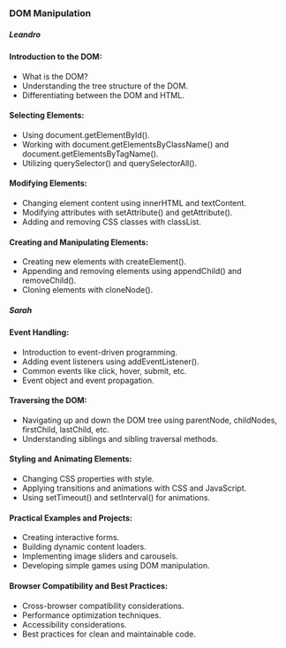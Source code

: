 ### DOM Manipulation

##### Leandro

#### Introduction to the DOM:

- What is the DOM?
- Understanding the tree structure of the DOM.
- Differentiating between the DOM and HTML.

#### Selecting Elements:

- Using document.getElementById().
- Working with document.getElementsByClassName() and document.getElementsByTagName().
- Utilizing querySelector() and querySelectorAll().

#### Modifying Elements:

- Changing element content using innerHTML and textContent.
- Modifying attributes with setAttribute() and getAttribute().
- Adding and removing CSS classes with classList.

#### Creating and Manipulating Elements:

- Creating new elements with createElement().
- Appending and removing elements using appendChild() and removeChild().
- Cloning elements with cloneNode().

##### Sarah

#### Event Handling:

- Introduction to event-driven programming.
- Adding event listeners using addEventListener().
- Common events like click, hover, submit, etc.
- Event object and event propagation.

#### Traversing the DOM:

- Navigating up and down the DOM tree using parentNode, childNodes, firstChild, lastChild, etc.
- Understanding siblings and sibling traversal methods.

#### Styling and Animating Elements:

- Changing CSS properties with style.
- Applying transitions and animations with CSS and JavaScript.
- Using setTimeout() and setInterval() for animations.

#### Practical Examples and Projects:

- Creating interactive forms.
- Building dynamic content loaders.
- Implementing image sliders and carousels.
- Developing simple games using DOM manipulation.

#### Browser Compatibility and Best Practices:

- Cross-browser compatibility considerations.
- Performance optimization techniques.
- Accessibility considerations.
- Best practices for clean and maintainable code.
